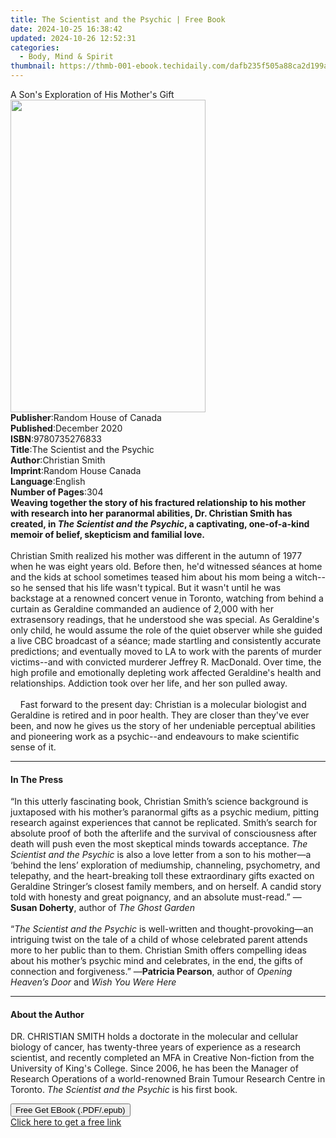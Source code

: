 ```yaml
---
title: The Scientist and the Psychic | Free Book
date: 2024-10-25 16:38:42
updated: 2024-10-26 12:52:31
categories:
  - Body, Mind & Spirit
thumbnail: https://thmb-001-ebook.techidaily.com/dafb235f505a88ca2d199a6ee946353589795fb5aa3950a9efe7b42fd407fd59.jpg
---
```

<main id="book-container">
  <div class="flex flex-col">
    <div class="book-brief flex-1 py-6 px-4 sm:p-6 md:py-10 md:px-8">
      <!-- brief-->
      <div class="book-brief-main">
        A Son's Exploration of His Mother's Gift
      </div>
    </div>
    <div
      class="book-meta-info flex-1 grid gap-4 col-start-1 col-end-3 row-start-1 sm:mb-6 sm:grid-cols-4 lg:gap-6 lg:col-start-2 lg:row-end-6 lg:row-span-6 lg:mb-0"
    >
      <div
        class="book-meta-info-left place-content-center mt-4 p-4 text-sm leading-6 col-start-2 col-span-2 dark:text-slate-400"
      >
        <img
          class="w-full h-500 object-cover rounded-lg sm:h-255 sm:col-span-2 lg:col-span-full"
          src="https://img-001-ebook.techidaily.com/aba578b6a3aa43b6ad36363622e1a39425a782d6961aa489799919bcd27249c9.jpg"
          alt=""
          width="312"
          height="500"
        />
      </div>
      <div
        class="book-meta-info-right mt-2 col-start-1 row-start-2 col-span-3 self-center"
      >
        <!-- meta data  -->
        <div class="flex flex-col px-4 md:px-8">
          <div class="flex-1">
            <strong>Publisher</strong>:<span class="px-2"
              >Random House of Canada</span
            >
          </div>
          <div class="flex-1">
            <strong>Published</strong>:<span class="px-2">December 2020</span>
          </div>
          <div class="flex-1">
            <strong>ISBN</strong>:<span class="px-2">9780735276833</span>
          </div>
          <div class="flex-1">
            <strong>Title</strong>:<span class="px-2"
              >The Scientist and the Psychic</span
            >
          </div>
          <div class="flex-1">
            <strong>Author</strong>:<span class="px-2">Christian Smith</span>
          </div>
          <div class="flex-1">
            <strong>Imprint</strong>:<span class="px-2"
              >Random House Canada</span
            >
          </div>
          <div class="flex-1">
            <strong>Language</strong>:<span class="px-2">English</span>
          </div>
          <div class="flex-1">
            <strong>Number of Pages</strong>:<span class="px-2">304</span>
          </div>
        </div>
      </div>
    </div>
    <div class="book-description flex-1 py-6 px-4 sm:p-6 md:py-10 md:px-8">
      <div class="book-description-main">
        <div accordion-content="" id="description">
          <b
            >Weaving together the story of his fractured relationship to his
            mother with research into her paranormal abilities, Dr. Christian
            Smith has created, in <i>The Scientist and the Psychic</i>, a
            captivating, one-of-a-kind memoir of belief, skepticism and familial
            love.</b
          ><br /><br />Christian Smith realized his mother was different in the
          autumn of 1977 when he was eight years old. Before then, he'd
          witnessed séances at home and the kids at school sometimes teased him
          about his mom being a witch--so he sensed that his life wasn't
          typical. But it wasn't until he was backstage at a renowned concert
          venue in Toronto, watching from behind a curtain as Geraldine
          commanded an audience of 2,000 with her extrasensory readings, that he
          understood she was special. As Geraldine's only child, he would assume
          the role of the quiet observer while she guided a live CBC broadcast
          of a séance; made startling and consistently accurate predictions; and
          eventually moved to LA to work with the parents of murder victims--and
          with convicted murderer Jeffrey R. MacDonald. Over time, the high
          profile and emotionally depleting work affected Geraldine's health and
          relationships. Addiction took over her life, and her son pulled
          away.<br /><br />&nbsp;&nbsp;&nbsp;&nbsp;Fast forward to the present
          day: Christian is a molecular biologist and Geraldine is retired and
          in poor health. They are closer than they've ever been, and now he
          gives us the story of her undeniable perceptual abilities and
          pioneering work as a psychic--and endeavours to make scientific sense
          of it.
        </div>
        <div class="accordion-fader"></div>
      </div>
    </div>
    <div class="book-excerpts flex-1 py-6 px-4 sm:p-6 md:py-10 md:px-8">
      <!-- excerpts-->
      <div class="book-excerpts-main">
        <hr />
        <h4 class="placeholder placeholder-heading">
          <span>In The Press</span>
        </h4>
        <p>
          “In this utterly fascinating book, Christian Smith’s science
          background is juxtaposed with his mother’s paranormal gifts as a
          psychic medium, pitting research against experiences that cannot be
          replicated. Smith’s search for absolute proof of both the afterlife
          and the survival of consciousness after death will push even the most
          skeptical minds towards acceptance.
          <i>The Scientist and the Psychic</i> is also a love letter from a son
          to his mother—a ‘behind the lens’ exploration of mediumship,
          channeling, psychometry, and telepathy, and the heart-breaking toll
          these extraordinary gifts exacted on Geraldine Stringer’s closest
          family members, and on herself. A candid story told with honesty and
          great poignancy, and an absolute must-read.” —<b>Susan Doherty</b>,
          author of <i>The Ghost Garden<br /><br /></i>“<i
            >The Scientist and the Psychic</i
          >
          is well-written and thought-provoking—an intriguing twist on the tale
          of a child of whose celebrated parent attends more to her public than
          to them. Christian Smith offers compelling ideas about his mother’s
          psychic mind and celebrates, in the end, the gifts of connection and
          forgiveness.” —<b>Patricia Pearson</b>, author of
          <i>Opening Heaven’s Door </i>and <i>Wish You Were Here</i>
        </p>
      </div>
    </div>
    <div class="book-about-author flex-1 py-6 px-4 sm:p-6 md:py-10 md:px-8">
      <!-- about author-->
      <div class="book-main-author-main">
        <hr />
        <h4 class="placeholder placeholder-heading">
          <span>About the Author</span>
        </h4>
        <p>
          DR. CHRISTIAN SMITH holds a doctorate in the molecular and cellular
          biology of cancer, has twenty-three years of experience as a research
          scientist, and recently completed an MFA in Creative Non-fiction from
          the University of King's College. Since 2006, he has been the Manager
          of Research Operations of a world-renowned Brain Tumour Research
          Centre in Toronto. <i>The Scientist and the Psychic</i> is his first
          book.
        </p>
      </div>
    </div>
    <div class="book-free-get flex-1 py-6 px-4 sm:p-6 md:py-10 md:px-8">
      <button
        id="btn-free-get"
        class="bg-blue-500 hover:bg-blue-700 text-white font-bold py-2 px-4 rounded"
      >
        Free Get EBook (.PDF/.epub)
      </button>
      <div id="countdown-display" class="px-2 text-lg mt-2"></div>
      <a
        id="free-link"
        class="hidden bg-blue-500 hover:bg-blue-700 text-white font-bold py-2 px-4 rounded"
        href="https://www.ebooks.com/en-us/book/209966743/the-scientist-and-the-psychic/christian-smith/"
        target="_blank"
        >Click here to get a free link</a
      >
    </div>
    <script>
      let countdownTime = 0;
      let countdownInterval = null;
      document
        .getElementById('btn-free-get')
        .addEventListener('click', startCountdown);
      function startCountdown() {
        countdownTime = new Date().getTime() + 60000 * 3;
        countdownInterval = setInterval(updateCountdown, 1000);
        document.getElementById('btn-free-get').disabled = true;
        document
          .getElementById('btn-free-get')
          .classList.add('bg-gray-500', 'cursor-not-allowed');
      }
      function updateCountdown() {
        let currentTime = new Date().getTime();
        let timeLeft = countdownTime - currentTime;
        let secondsLeft = Math.floor(timeLeft / 1000);
        document.getElementById('countdown-display').innerHTML =
          `Remaining time: ${secondsLeft} seconds.`;
        if (secondsLeft <= 0) {
          clearInterval(countdownInterval);
          document.getElementById('btn-free-get').classList.add('hidden');
          document.getElementById('free-link').classList.remove('hidden');
          document.getElementById('countdown-display').innerHTML = '';
        }
      }
    </script>
  </div>
</main>
